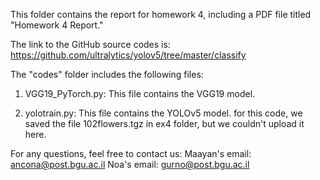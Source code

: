 This folder contains the report for homework 4, including a PDF file titled "Homework 4 Report."


The link to the GitHub source codes is:
https://github.com/ultralytics/yolov5/tree/master/classify


The "codes" folder includes the following files:
1) VGG19_PyTorch.py: This file contains the VGG19 model.

2) yolotrain.py: This file contains the YOLOv5 model.
for this code, we saved the file 102flowers.tgz in ex4 folder, but we couldn't upload it here.



For any questions, feel free to contact us:
Maayan's email: ancona@post.bgu.ac.il
Noa's email: gurno@post.bgu.ac.il

